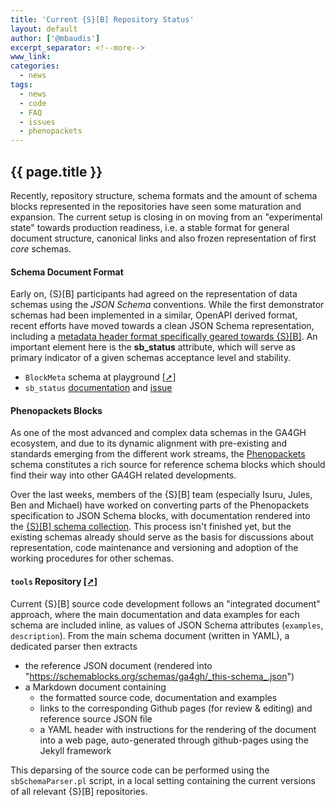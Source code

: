 ```yaml
---
title: 'Current {S}[B] Repository Status'
layout: default
author: ['@mbaudis']
excerpt_separator: <!--more-->
www_link:
categories:
  - news
tags:
  - news
  - code
  - FAQ
  - issues
  - phenopackets
---
```


## {{ page.title }}

Recently, repository structure, schema formats and the amount of schema blocks represented in the repositories have seen some maturation and expansion. The current setup is closing in on moving from an "experimental state" towards production readiness, i.e. a stable format for general document structure, canonical links and also frozen representation of first _core_ schemas.

<!--more-->

#### Schema Document Format

Early on, {S}[B] participants had agreed on the representation of data schemas using the _JSON Schema_ conventions. While the first demonstrator schemas had been implemented in a similar, OpenAPI derived format, recent efforts have moved towards a clean JSON Schema representation, including a [metadata header format specifically geared towards {S}[B]](https://schemablocks.org/schemas/ga4gh/BlockMeta.html). An important element here is the __sb_status__ attribute, which will serve as primary indicator of a given schemas acceptance level and stability.

* `BlockMeta` schema at playground [[➚]](https://github.com/ga4gh-schemablocks/playground/blob/master/src/BlockMeta.yaml)
* `sb_status` [documentation](https://schemablocks.org/about/sb-status-levels.html) and [issue](https://github.com/ga4gh-schemablocks/ga4gh-schemablocks.github.io/issues/15)

#### Phenopackets Blocks

As one of the most advanced and complex data schemas in the GA4GH ecosystem, and due to its dynamic alignment with pre-existing and standards emerging from the different work streams, the [Phenopackets](https://github.com/phenopackets) schema constitutes a rich source for reference schema blocks which should find their way into other GA4GH related developments.

Over the last weeks, members of the {S}[B] team (especially Isuru, Jules, Ben and Michael) have worked on converting parts of the Phenopackets specification to JSON Schema blocks, with documentation rendered into the [{S}[B] schema collection](https://schemablocks.org/categories/schemas.html). This process isn't finished yet, but the existing schemas already should serve as the basis for discussions about representation, code maintenance and versioning and adoption of the working procedures for other schemas.

#### `tools` Repository [[➚]](https://github.com/ga4gh-schemablocks/tools)

Current {S}[B] source code development follows an "integrated document" approach, where the main documentation and data examples for each schema are included inline, as values of JSON Schema attributes (`examples`, `description`). From the main schema document (written in YAML), a dedicated parser then extracts  

* the reference JSON document (rendered into "https://schemablocks.org/schemas/ga4gh/_this-schema_.json")
* a Markdown document containing
    - the formatted source code, documentation and examples
    - links to the corresponding Github pages (for review & editing) and reference source JSON file
    - a YAML header with instructions for the rendering of the document into a web page, auto-generated through github-pages using the Jekyll framework
    
This deparsing of the source code can be performed using the `sbSchemaParser.pl` script, in a local setting containing the current versions of all relevant {S}[B] repositories.